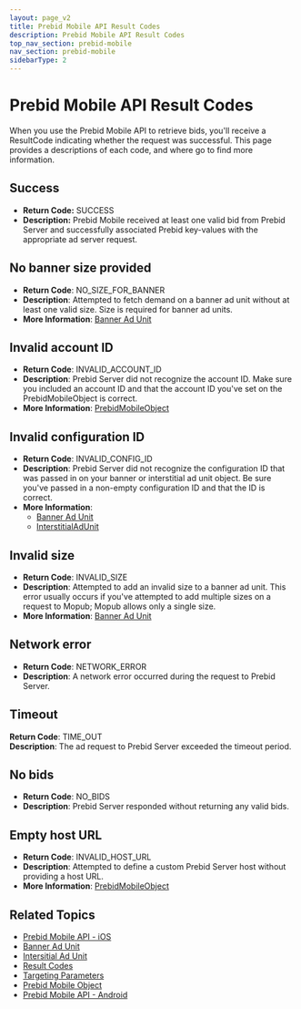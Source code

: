 ```yaml
---
layout: page_v2
title: Prebid Mobile API Result Codes
description: Prebid Mobile API Result Codes
top_nav_section: prebid-mobile
nav_section: prebid-mobile
sidebarType: 2
---
```


# Prebid Mobile API Result Codes 

When you use the Prebid Mobile API to retrieve bids, you'll receive a ResultCode indicating whether the request was successful. This page provides a descriptions of each code, and where go to find more information. 

## Success 

- **Return Code:** SUCCESS   
- **Description:** Prebid Mobile received at least one valid bid from Prebid Server and successfully associated Prebid key-values with the appropriate ad server request. 

## No banner size provided 

- **Return Code**: NO_SIZE_FOR_BANNER  
- **Description**: Attempted to fetch demand on a banner ad unit without at least one valid size. Size is required for banner ad units.  
- **More Information**: [Banner Ad Unit]({{site.baseurl}}/prebid-mobile/pbm-api/ios/pbm-bannerad-ios.html) 

## Invalid account ID 

- **Return Code**: INVALID_ACCOUNT_ID  
- **Description**: Prebid Server did not recognize the account ID. Make sure you included an account ID and that the account ID you've set on the PrebidMobileObject is correct.   
- **More Information**: [PrebidMobileObject]() 

## Invalid configuration ID 

- **Return Code**: INVALID_CONFIG_ID  
- **Description**: Prebid Server did not recognize the configuration ID that was passed in on your banner or interstitial ad unit object. Be sure you've passed in a non-empty configuration ID and that the ID is correct.  
- **More Information**:  
  - [Banner Ad Unit]({{site.baseurl}}/prebid-mobile/pbm-api/ios/pbm-bannerad-ios.html)  
  - [InterstitialAdUnit]() 

## Invalid size 

- **Return Code**: INVALID_SIZE  
- **Description**: Attempted to add an invalid size to a banner ad unit. This error usually occurs if you've attempted to add multiple sizes on a request to Mopub; Mopub allows only a single size.  
- **More Information**: [Banner Ad Unit]({{site.baseurl}}/prebid-mobile/pbm-api/ios/pbm-bannerad-ios.html)

## Network error 

- **Return Code**: NETWORK_ERROR  
- **Description**: A network error occurred during the request to Prebid Server. 

## Timeout 

**Return Code**: TIME_OUT   
**Description**: The ad request to Prebid Server exceeded the timeout period. 

## No bids 

- **Return Code**: NO_BIDS   
- **Description**: Prebid Server responded without returning any valid bids. 

## Empty host URL 

- **Return Code**: INVALID_HOST_URL   
- **Description**: Attempted to define a custom Prebid Server host without providing a host URL. 
- **More Information**: [PrebidMobileObject]()

## Related Topics

- [Prebid Mobile API - iOS]({{site.baseurl}}/prebid-mobile/pbm-api/ios/pbm-api-iOS.html)
- [Banner Ad Unit]({{site.baseurl}}/prebid-mobile/pbm-api/ios/pbm-bannerad-ios.html)
- [Intersitial Ad Unit]({{site.baseurl}}/prebid-mobile/pbm-api/ios/pbm-interstitial-ad-ios.html)
- [Result Codes]({{site.baseurl}}/prebid-mobile/pbm-api/ios/pbm-api-result-codes-ios.html)
- [Targeting Parameters]({{site.baseurl}}/prebid-mobile/pbm-api/ios/pbm-targeting-ios.html)
- [Prebid Mobile Object]({{site.baseurl}}/prebid-mobile/pbm-api/ios/prebidmobile-object-ios.html)
- [Prebid Mobile API - Android]({{site.baseurl}}/prebid-mobile/pbm-api/android/pbm-api-android.html)